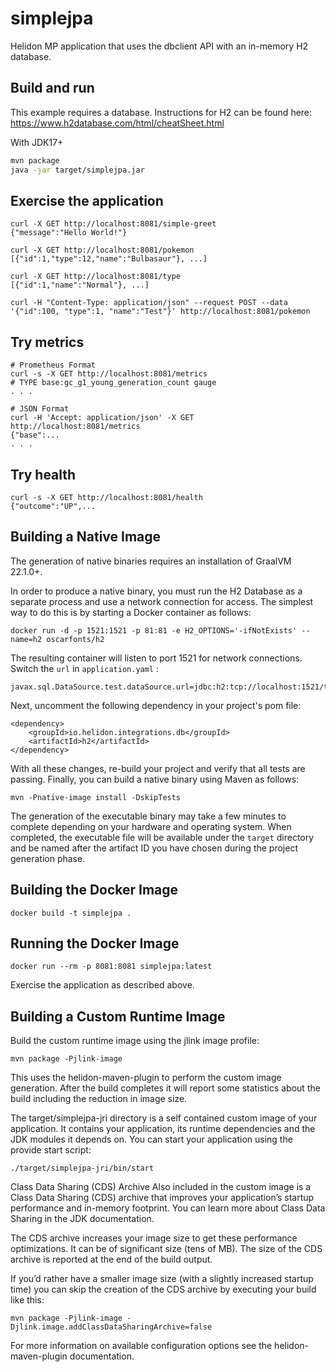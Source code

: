 # simplejpa

Helidon MP application that uses the dbclient API with an in-memory H2 database.

## Build and run


This example requires a database.
Instructions for H2 can be found here: https://www.h2database.com/html/cheatSheet.html


With JDK17+
```bash
mvn package
java -jar target/simplejpa.jar
```

## Exercise the application
```
curl -X GET http://localhost:8081/simple-greet
{"message":"Hello World!"}
```

```
curl -X GET http://localhost:8081/pokemon
[{"id":1,"type":12,"name":"Bulbasaur"}, ...]

curl -X GET http://localhost:8081/type
[{"id":1,"name":"Normal"}, ...]

curl -H "Content-Type: application/json" --request POST --data '{"id":100, "type":1, "name":"Test"}' http://localhost:8081/pokemon
```


## Try metrics

```
# Prometheus Format
curl -s -X GET http://localhost:8081/metrics
# TYPE base:gc_g1_young_generation_count gauge
. . .

# JSON Format
curl -H 'Accept: application/json' -X GET http://localhost:8081/metrics
{"base":...
. . .
```



## Try health

```
curl -s -X GET http://localhost:8081/health
{"outcome":"UP",...

```



## Building a Native Image

The generation of native binaries requires an installation of GraalVM 22.1.0+. 

In order to produce a native binary, you must run the H2 Database as a separate process
and use a network connection for access. The simplest way to do this is by starting a Docker
container as follows:

```
docker run -d -p 1521:1521 -p 81:81 -e H2_OPTIONS='-ifNotExists' --name=h2 oscarfonts/h2
```

The resulting container will listen to port 1521 for network connections.
Switch the `url` in `application.yaml` :

```
javax.sql.DataSource.test.dataSource.url=jdbc:h2:tcp://localhost:1521/test
```

Next, uncomment the following dependency in your project's pom file:

```
<dependency>
    <groupId>io.helidon.integrations.db</groupId>
    <artifactId>h2</artifactId>
</dependency>
```

With all these changes, re-build your project and verify that all tests are passing.
Finally, you can build a native binary using Maven as follows:

```
mvn -Pnative-image install -DskipTests
```

The generation of the executable binary may take a few minutes to complete depending on
your hardware and operating system. When completed, the executable file will be available
under the `target` directory and be named after the artifact ID you have chosen during the
project generation phase.



## Building the Docker Image

```
docker build -t simplejpa .
```

## Running the Docker Image

```
docker run --rm -p 8081:8081 simplejpa:latest
```

Exercise the application as described above.
                                

## Building a Custom Runtime Image

Build the custom runtime image using the jlink image profile:

```
mvn package -Pjlink-image
```

This uses the helidon-maven-plugin to perform the custom image generation.
After the build completes it will report some statistics about the build including the reduction in image size.

The target/simplejpa-jri directory is a self contained custom image of your application. It contains your application,
its runtime dependencies and the JDK modules it depends on. You can start your application using the provide start script:

```
./target/simplejpa-jri/bin/start
```

Class Data Sharing (CDS) Archive
Also included in the custom image is a Class Data Sharing (CDS) archive that improves your application’s startup
performance and in-memory footprint. You can learn more about Class Data Sharing in the JDK documentation.

The CDS archive increases your image size to get these performance optimizations. It can be of significant size (tens of MB).
The size of the CDS archive is reported at the end of the build output.

If you’d rather have a smaller image size (with a slightly increased startup time) you can skip the creation of the CDS
archive by executing your build like this:

```
mvn package -Pjlink-image -Djlink.image.addClassDataSharingArchive=false
```

For more information on available configuration options see the helidon-maven-plugin documentation.
                                
